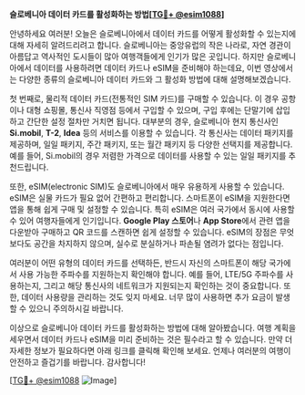 **슬로베니아 데이터 카드를 활성화하는 방법[[TG💪+ @esim1088](https://t.me/s/esim1088)]**

안녕하세요 여러분! 오늘은 슬로베니아에서 데이터 카드를 어떻게 활성화할 수 있는지에 대해 자세히 알려드리려고 합니다. 슬로베니아는 중앙유럽의 작은 나라로, 자연 경관이 아름답고 역사적인 도시들이 많아 여행객들에게 인기가 많은 곳입니다. 하지만 슬로베니아에서 데이터를 사용하려면 데이터 카드나 eSIM을 준비해야 하는데요, 이번 영상에서는 다양한 종류의 슬로베니아 데이터 카드와 그 활성화 방법에 대해 설명해보겠습니다.

첫 번째로, 물리적 데이터 카드(전통적인 SIM 카드)를 구매할 수 있습니다. 이 경우 공항이나 대형 쇼핑몰, 통신사 직영점 등에서 구입할 수 있으며, 구입 후에는 단말기에 삽입하고 간단한 설정 절차만 거치면 됩니다. 대부분의 경우, 슬로베니아 현지 통신사인 **Si.mobil**, **T-2**, **Idea** 등의 서비스를 이용할 수 있습니다. 각 통신사는 데이터 패키지를 제공하며, 일일 패키지, 주간 패키지, 또는 월간 패키지 등 다양한 선택지를 제공합니다. 예를 들어, Si.mobil의 경우 저렴한 가격으로 데이터를 사용할 수 있는 일일 패키지를 추천드립니다.

또한, eSIM(electronic SIM)도 슬로베니아에서 매우 유용하게 사용할 수 있습니다. eSIM은 실물 카드가 필요 없어 간편하고 편리합니다. 스마트폰이 eSIM을 지원한다면 앱을 통해 쉽게 구매 및 설정할 수 있습니다. 특히 eSIM은 여러 국가에서 동시에 사용할 수 있어 여행자들에게 인기입니다. **Google Play 스토어**나 **App Store**에서 관련 앱을 다운받아 구매하고 QR 코드를 스캔하면 쉽게 설정할 수 있습니다. eSIM의 장점은 무엇보다도 공간을 차지하지 않으며, 실수로 분실하거나 파손될 염려가 없다는 점입니다.

여러분이 어떤 유형의 데이터 카드를 선택하든, 반드시 자신의 스마트폰이 해당 국가에서 사용 가능한 주파수를 지원하는지 확인해야 합니다. 예를 들어, LTE/5G 주파수를 사용하는지, 그리고 해당 통신사의 네트워크가 지원되는지 확인하는 것이 중요합니다. 또한, 데이터 사용량을 관리하는 것도 잊지 마세요. 너무 많이 사용하면 추가 요금이 발생할 수 있으니 주의하시길 바랍니다.

이상으로 슬로베니아 데이터 카드를 활성화하는 방법에 대해 알아봤습니다. 여행 계획을 세우면서 데이터 카드나 eSIM을 미리 준비하는 것은 필수라고 할 수 있습니다. 만약 더 자세한 정보가 필요하다면 아래 링크를 클릭해 확인해 보세요. 언제나 여러분의 여행이 안전하고 즐겁기를 바랍니다. 감사합니다! 

[[TG💪+ @esim1088](https://t.me/s/esim1088) ![Image](https://i.postimg.cc/Y0z9fWf4/image.png)]
